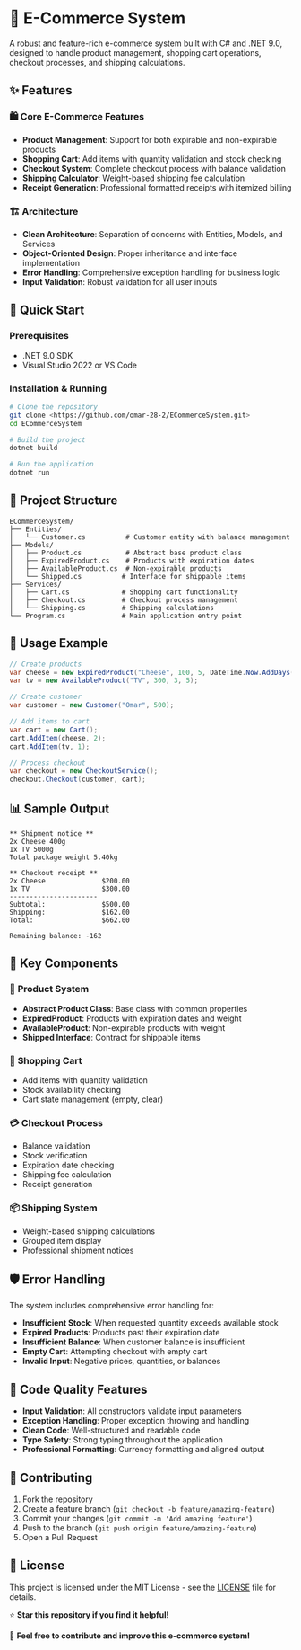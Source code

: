 # 🛒 E-Commerce System

A robust and feature-rich e-commerce system built with C# and .NET 9.0, designed to handle product management, shopping cart operations, checkout processes, and shipping calculations.

## ✨ Features

### 🛍️ **Core E-Commerce Features**
- **Product Management**: Support for both expirable and non-expirable products
- **Shopping Cart**: Add items with quantity validation and stock checking
- **Checkout System**: Complete checkout process with balance validation
- **Shipping Calculator**: Weight-based shipping fee calculation
- **Receipt Generation**: Professional formatted receipts with itemized billing

### 🏗️ **Architecture**
- **Clean Architecture**: Separation of concerns with Entities, Models, and Services
- **Object-Oriented Design**: Proper inheritance and interface implementation
- **Error Handling**: Comprehensive exception handling for business logic
- **Input Validation**: Robust validation for all user inputs

## 🚀 Quick Start

### Prerequisites
- .NET 9.0 SDK
- Visual Studio 2022 or VS Code

### Installation & Running
```bash
# Clone the repository
git clone <https://github.com/omar-28-2/ECommerceSystem.git>
cd ECommerceSystem

# Build the project
dotnet build

# Run the application
dotnet run
```

## 📁 Project Structure

```
ECommerceSystem/
├── Entities/
│   └── Customer.cs          # Customer entity with balance management
├── Models/
│   ├── Product.cs           # Abstract base product class
│   ├── ExpiredProduct.cs    # Products with expiration dates
│   ├── AvailableProduct.cs  # Non-expirable products
│   └── Shipped.cs          # Interface for shippable items
├── Services/
│   ├── Cart.cs             # Shopping cart functionality
│   ├── Checkout.cs         # Checkout process management
│   └── Shipping.cs         # Shipping calculations
└── Program.cs              # Main application entry point
```

## 🎯 Usage Example

```csharp
// Create products
var cheese = new ExpiredProduct("Cheese", 100, 5, DateTime.Now.AddDays(5), 0.2);
var tv = new AvailableProduct("TV", 300, 3, 5);

// Create customer
var customer = new Customer("Omar", 500);

// Add items to cart
var cart = new Cart();
cart.AddItem(cheese, 2);
cart.AddItem(tv, 1);

// Process checkout
var checkout = new CheckoutService();
checkout.Checkout(customer, cart);
```

## 📊 Sample Output

```
** Shipment notice **
2x Cheese 400g
1x TV 5000g
Total package weight 5.40kg

** Checkout receipt **
2x Cheese              $200.00
1x TV                  $300.00
----------------------
Subtotal:              $500.00
Shipping:              $162.00
Total:                 $662.00

Remaining balance: -162
```

## 🔧 Key Components

### 🏪 **Product System**
- **Abstract Product Class**: Base class with common properties
- **ExpiredProduct**: Products with expiration dates and weight
- **AvailableProduct**: Non-expirable products with weight
- **Shipped Interface**: Contract for shippable items

### 🛒 **Shopping Cart**
- Add items with quantity validation
- Stock availability checking
- Cart state management (empty, clear)

### 💳 **Checkout Process**
- Balance validation
- Stock verification
- Expiration date checking
- Shipping fee calculation
- Receipt generation

### 📦 **Shipping System**
- Weight-based shipping calculations
- Grouped item display
- Professional shipment notices

## 🛡️ Error Handling

The system includes comprehensive error handling for:
- **Insufficient Stock**: When requested quantity exceeds available stock
- **Expired Products**: Products past their expiration date
- **Insufficient Balance**: When customer balance is insufficient
- **Empty Cart**: Attempting checkout with empty cart
- **Invalid Input**: Negative prices, quantities, or balances

## 🎨 Code Quality Features

- **Input Validation**: All constructors validate input parameters
- **Exception Handling**: Proper exception throwing and handling
- **Clean Code**: Well-structured and readable code
- **Type Safety**: Strong typing throughout the application
- **Professional Formatting**: Currency formatting and aligned output


## 🤝 Contributing

1. Fork the repository
2. Create a feature branch (`git checkout -b feature/amazing-feature`)
3. Commit your changes (`git commit -m 'Add amazing feature'`)
4. Push to the branch (`git push origin feature/amazing-feature`)
5. Open a Pull Request

## 📝 License

This project is licensed under the MIT License - see the [LICENSE](LICENSE) file for details.

⭐ **Star this repository if you find it helpful!**

🔄 **Feel free to contribute and improve this e-commerce system!**
